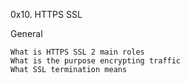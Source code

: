 0x10. HTTPS SSL

General

    What is HTTPS SSL 2 main roles
    What is the purpose encrypting traffic
    What SSL termination means

